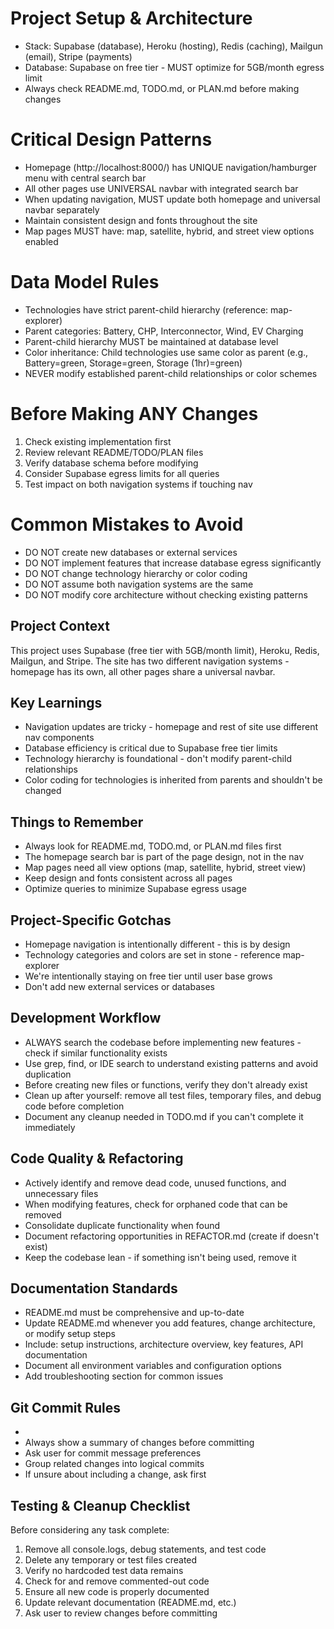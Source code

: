 # Project Setup & Architecture
- Stack: Supabase (database), Heroku (hosting), Redis (caching), Mailgun (email), Stripe (payments)
- Database: Supabase on free tier - MUST optimize for 5GB/month egress limit
- Always check README.md, TODO.md, or PLAN.md before making changes

# Critical Design Patterns
- Homepage (http://localhost:8000/) has UNIQUE navigation/hamburger menu with central search bar
- All other pages use UNIVERSAL navbar with integrated search bar
- When updating navigation, MUST update both homepage and universal navbar separately
- Maintain consistent design and fonts throughout the site
- Map pages MUST have: map, satellite, hybrid, and street view options enabled

# Data Model Rules
- Technologies have strict parent-child hierarchy (reference: map-explorer)
- Parent categories: Battery, CHP, Interconnector, Wind, EV Charging
- Parent-child hierarchy MUST be maintained at database level
- Color inheritance: Child technologies use same color as parent (e.g., Battery=green, Storage=green, Storage (1hr)=green)
- NEVER modify established parent-child relationships or color schemes

# Before Making ANY Changes
1. Check existing implementation first
2. Review relevant README/TODO/PLAN files
3. Verify database schema before modifying
4. Consider Supabase egress limits for all queries
5. Test impact on both navigation systems if touching nav

# Common Mistakes to Avoid
- DO NOT create new databases or external services
- DO NOT implement features that increase database egress significantly
- DO NOT change technology hierarchy or color coding
- DO NOT assume both navigation systems are the same
- DO NOT modify core architecture without checking existing patterns

## Project Context
This project uses Supabase (free tier with 5GB/month limit), Heroku, Redis, Mailgun, and Stripe. The site has two different navigation systems - homepage has its own, all other pages share a universal navbar.

## Key Learnings
- Navigation updates are tricky - homepage and rest of site use different nav components
- Database efficiency is critical due to Supabase free tier limits
- Technology hierarchy is foundational - don't modify parent-child relationships
- Color coding for technologies is inherited from parents and shouldn't be changed

## Things to Remember
- Always look for README.md, TODO.md, or PLAN.md files first
- The homepage search bar is part of the page design, not in the nav
- Map pages need all view options (map, satellite, hybrid, street view)
- Keep design and fonts consistent across all pages
- Optimize queries to minimize Supabase egress usage

## Project-Specific Gotchas
- Homepage navigation is intentionally different - this is by design
- Technology categories and colors are set in stone - reference map-explorer
- We're intentionally staying on free tier until user base grows
- Don't add new external services or databases

## Development Workflow
- ALWAYS search the codebase before implementing new features - check if similar functionality exists
- Use grep, find, or IDE search to understand existing patterns and avoid duplication
- Before creating new files or functions, verify they don't already exist
- Clean up after yourself: remove all test files, temporary files, and debug code before completion
- Document any cleanup needed in TODO.md if you can't complete it immediately

## Code Quality & Refactoring
- Actively identify and remove dead code, unused functions, and unnecessary files
- When modifying features, check for orphaned code that can be removed
- Consolidate duplicate functionality when found
- Document refactoring opportunities in REFACTOR.md (create if doesn't exist)
- Keep the codebase lean - if something isn't being used, remove it

## Documentation Standards
- README.md must be comprehensive and up-to-date
- Update README.md whenever you add features, change architecture, or modify setup steps
- Include: setup instructions, architecture overview, key features, API documentation
- Document all environment variables and configuration options
- Add troubleshooting section for common issues

## Git Commit Rules
- 
- Always show a summary of changes before committing
- Ask user for commit message preferences
- Group related changes into logical commits
- If unsure about including a change, ask first

## Testing & Cleanup Checklist
Before considering any task complete:
1. Remove all console.logs, debug statements, and test code
2. Delete any temporary or test files created
3. Verify no hardcoded test data remains
4. Check for and remove commented-out code
5. Ensure all new code is properly documented
6. Update relevant documentation (README.md, etc.)
7. Ask user to review changes before committing